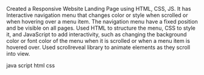 Created a Responsive Website Landing Page using HTML, CSS, JS. It has Interactive navigation menu that changes color or style when scrolled or when hovering over a menu item. The navigation menu have a fixed position and be visible on all pages. Used HTML to structure the menu, CSS to style it, and JavaScript to add interactivity, such as changing the background color or font color of the menu when it is scrolled or when a menu item is hovered over. Used scrollreveal library to animate elements as they scroll into view.

java script html css 
